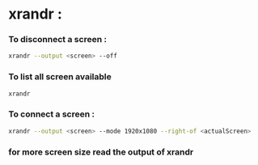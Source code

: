 # xrandr :

### To disconnect a screen :

```bash
xrandr --output <screen> --off
```

### To list all screen available

```bash
xrandr
```

### To connect a screen :

```bash
xrandr --output <screen> --mode 1920x1080 --right-of <actualScreen>
```

### for more screen size read the output of xrandr
